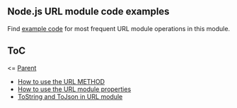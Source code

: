 ## Node.js URL module code examples

Find [example code](./code) for most frequent URL module operations in this module.

## ToC

<= [Parent](../Readme.md)

- [How to use the URL METHOD](./code/url-method.js)
- [How to use the URL module properties](./code/using-url-properties.js)
- [ToString and ToJson in URL module](./code/toSring-and-toJson.js)
